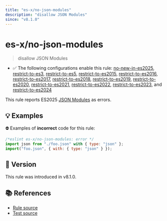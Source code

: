 ```yaml
---
title: "es-x/no-json-modules"
description: "disallow JSON Modules"
since: "v8.1.0"
---
```


# es-x/no-json-modules
> disallow JSON Modules

- ✅ The following configurations enable this rule: [no-new-in-es2025], [restrict-to-es3], [restrict-to-es5], [restrict-to-es2015], [restrict-to-es2016], [restrict-to-es2017], [restrict-to-es2018], [restrict-to-es2019], [restrict-to-es2020], [restrict-to-es2021], [restrict-to-es2022], [restrict-to-es2023], and [restrict-to-es2024]

This rule reports ES2025 [JSON Modules](https://github.com/tc39/proposal-json-modules) as errors.

## 💡 Examples

⛔ Examples of **incorrect** code for this rule:

<eslint-playground type="bad">

```js
/*eslint es-x/no-json-modules: error */
import json from "./foo.json" with { type: "json" };
import("foo.json", { with: { type: "json" } });
```

</eslint-playground>

## 🚀 Version

This rule was introduced in v8.1.0.

## 📚 References

- [Rule source](https://github.com/eslint-community/eslint-plugin-es-x/blob/master/lib/rules/no-json-modules.js)
- [Test source](https://github.com/eslint-community/eslint-plugin-es-x/blob/master/tests/lib/rules/no-json-modules.js)

[no-new-in-es2025]: ../configs/index.md#no-new-in-es2025
[restrict-to-es3]: ../configs/index.md#restrict-to-es3
[restrict-to-es5]: ../configs/index.md#restrict-to-es5
[restrict-to-es2015]: ../configs/index.md#restrict-to-es2015
[restrict-to-es2016]: ../configs/index.md#restrict-to-es2016
[restrict-to-es2017]: ../configs/index.md#restrict-to-es2017
[restrict-to-es2018]: ../configs/index.md#restrict-to-es2018
[restrict-to-es2019]: ../configs/index.md#restrict-to-es2019
[restrict-to-es2020]: ../configs/index.md#restrict-to-es2020
[restrict-to-es2021]: ../configs/index.md#restrict-to-es2021
[restrict-to-es2022]: ../configs/index.md#restrict-to-es2022
[restrict-to-es2023]: ../configs/index.md#restrict-to-es2023
[restrict-to-es2024]: ../configs/index.md#restrict-to-es2024
